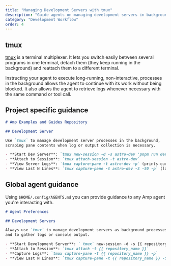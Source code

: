 ```yaml
---
title: "Managing Development Servers with tmux"
description: "Guide agents on managing development servers in background tmux sessions"
category: "Development Workflow"
order: 4
---
```


## tmux

[tmux](https://github.com/tmux/tmux/wiki) is a terminal multiplexer. It lets you switch easily between
several programs in one terminal, detach them (they keep running in the background) and reattach them to a different terminal.

Instructing your agent to execute long-running, non-interactive, processes in the background allows the
agent to continue with its work without being blocked. It also allows the agent to retrieve logs whenever necessary with the same command or tool call.

## Project specific guidance

```markdown
# Amp Examples and Guides Repository

## Development Server

Use `tmux` to manage development server processes in the background,
scraping pane contents when log or output collection is necessary.

- **Start Dev Server**: `tmux new-session -d -s astro-dev 'pnpm run dev'` (runs on <http://localhost:4321>)
- **Attach to Session**: `tmux attach-session -t astro-dev`
- **View Server Logs**: `tmux capture-pane -t astro-dev -p` (prints current pane content)
- **View Last N Lines**: `tmux capture-pane -t astro-dev -S -50 -p` (last 50 lines)
```

## Global agent guidance

Using `$HOME/.config/AGENTS.md` you can provide guidance to any Amp agent you're interacting with.

```markdown
# Agent Preferences

## Development Servers

Always use `tmux` to manage development servers as background processes
and to gather logs or console output.

- **Start Development Server**: ` tmux` new-session -d -s {{ repository_name }} '{{ dev server command }}'
- **Attach to Session**: `tmux attach -t {{ repository_name }}`
- **Capture Logs**: `tmux capture-pane -t {{ repository_name }} -p`
- **View Last N Lines**: `tmux capture-pane -t {{ repository_name }} -S -50 -p`
```

